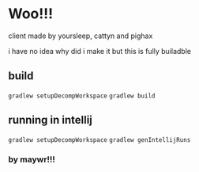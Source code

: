 # Woo!!!

client made by yoursleep, cattyn and pighax 

i have no idea why did i make it but this is fully builadble

## build
``gradlew setupDecompWorkspace``
``gradlew build``

## running in intellij 

``gradlew setupDecompWorkspace`` ``gradlew genIntellijRuns``


### by maywr!!!